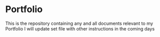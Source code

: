 # Portfolio
This is the repository containing any and all documents relevant to my Portfolio
I will update set file with other instructions in the coming days
